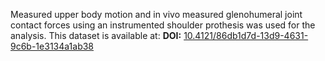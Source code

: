 Measured upper body motion and in vivo measured glenohumeral joint contact forces using an instrumented shoulder prothesis was used for the analysis. This dataset is available at: **DOI:** [10.4121/86db1d7d-13d9-4631-9c6b-1e3134a1ab38](https://doi.org/10.4121/86db1d7d-13d9-4631-9c6b-1e3134a1ab38)
